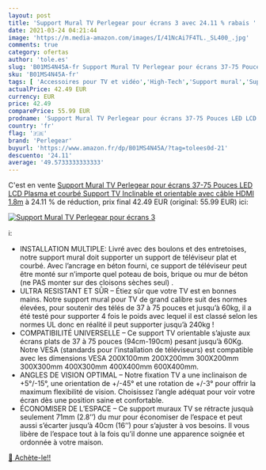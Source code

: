 ```yaml
---
layout: post
title: 'Support Mural TV Perlegear pour écrans 3 avec 24.11 % rabais '
date: 2021-03-24 04:21:44
image: 'https://m.media-amazon.com/images/I/41NcAi7F4TL._SL400_.jpg'
comments: true
category: ofertas
author: 'tole.es'
slug: 'B01MS4N45A-fr Support Mural TV Perlegear pour écrans 37-75 Pouces LED...'
sku: 'B01MS4N45A-fr'
tags: [ 'Accessoires pour TV et vidéo','High-Tech','Support mural','Supports et meubles TV','TV, vidéo et home cinéma','perlegear', ]
actualPrice: 42.49 EUR
currency: EUR
price: 42.49
comparePrice: 55.99 EUR
prodname: 'Support Mural TV Perlegear pour écrans 37-75 Pouces LED LCD Plasma et courbé Support TV Inclinable et orientable avec câble HDMI 1.8m'
country: 'fr'
flag: '🇫🇷'
brand: 'Perlegear'
buyurl: 'https://www.amazon.fr/dp/B01MS4N45A/?tag=tolees0d-21'
descuento: '24.11'
average: '49.5733333333333'
---
```


C'est en vente [Support Mural TV Perlegear pour écrans 37-75 Pouces LED LCD Plasma et courbé Support TV Inclinable et orientable avec câble HDMI 1.8m](https://www.amazon.fr/dp/B01MS4N45A/?tag=tolees0d-21)  à  24.11 % de réduction, prix final  42.49 EUR (original: 55.99 EUR) ici:

[![Support Mural TV Perlegear pour écrans 3](https://m.media-amazon.com/images/I/41NcAi7F4TL._SL400_.jpg)](https://www.amazon.fr/dp/B01MS4N45A/?tag=tolees0d-21)

ℹ️:

- INSTALLATION MULTIPLE: Livré avec des boulons et des entretoises, notre support mural doit supporter un support de téléviseur plat et courbé. Avec l’ancrage en béton fourni, ce support de téléviseur peut être monté sur n’importe quel poteau de bois, brique ou mur de béton (ne PAS monter sur des cloisons sèches seul) .
- ULTRA RESISTANT ET SÛR – Étiez sûr que votre TV est en bonnes mains. Notre support mural pour TV de grand calibre suit des normes élevées, pour soutenir des télés de 37 à 75 pouces et jusqu’à 60kg, il a été testé pour supporter 4 fois le poids avec lequel il est classé selon les normes UL donc en réalité il peut supporter jusqu’à 240kg !
- COMPATIBILITÉ UNIVERSELLE – Ce support TV orientable s’ajuste aux écrans plats de 37 à 75 pouces (94cm-190cm) pesant jusqu’à 60Kg. Notre VESA (standards pour l’installation de téléviseurs) est compatible avec les dimensions VESA 200X100mm 200X200mm 300X200mm 300X300mm 400X300mm 400X400mm 600X400mm.
- ANGLES DE VISION OPTIMAL – Notre fixation TV a une inclinaison de +5°/-15°, une orientation de +/-45° et une rotation de +/-3° pour offrir la maximum flexibilité de vision. Choisissez l’angle adéquat pour voir votre écran dès une position saine et confortable.
- ÉCONOMISER DE L’ESPACE – Ce support muraux TV se rétracte jusquà seulement 71mm (2.8’’) du mur pour économiser de l’espace et peut aussi s’écarter jusqu’à 40cm (16’’) pour s’ajuster à vos besoins. Il vous libère de l’espace tout à la fois qu’il donne une apparence soignée et ordonnée à votre maison.

[🛒 Achète-le!!](https://www.amazon.fr/dp/B01MS4N45A/?tag=tolees0d-21)
